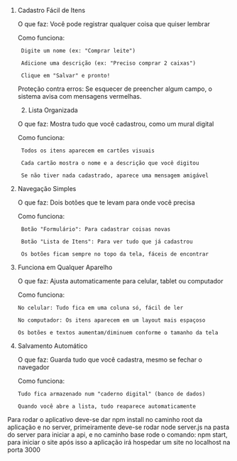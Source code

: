 1. Cadastro Fácil de Itens

    O que faz: Você pode registrar qualquer coisa que quiser lembrar

    Como funciona:

        Digite um nome (ex: "Comprar leite")

        Adicione uma descrição (ex: "Preciso comprar 2 caixas")

        Clique em "Salvar" e pronto!

    Proteção contra erros: Se esquecer de preencher algum campo, o sistema avisa com mensagens vermelhas.

   2. Lista Organizada

    O que faz: Mostra tudo que você cadastrou, como um mural digital

    Como funciona:

        Todos os itens aparecem em cartões visuais

        Cada cartão mostra o nome e a descrição que você digitou

        Se não tiver nada cadastrado, aparece uma mensagem amigável

3. Navegação Simples

    O que faz: Dois botões que te levam para onde você precisa

    Como funciona:

        Botão "Formulário": Para cadastrar coisas novas

        Botão "Lista de Itens": Para ver tudo que já cadastrou

        Os botões ficam sempre no topo da tela, fáceis de encontrar

4.  Funciona em Qualquer Aparelho

    O que faz: Ajusta automaticamente para celular, tablet ou computador

    Como funciona:

        No celular: Tudo fica em uma coluna só, fácil de ler

        No computador: Os itens aparecem em um layout mais espaçoso

        Os botões e textos aumentam/diminuem conforme o tamanho da tela

5.  Salvamento Automático

    O que faz: Guarda tudo que você cadastra, mesmo se fechar o navegador

    Como funciona:

        Tudo fica armazenado num "caderno digital" (banco de dados)

        Quando você abre a lista, tudo reaparece automaticamente

Para rodar o aplicativo deve-se dar npm install no caminho root da aplicação e no server, primeiramente deve-se rodar node server.js na pasta do server para iniciar a api, e no caminho base rode o comando: npm start, para iniciar o site após isso a aplicação irá hospedar um site no localhost na porta 3000
